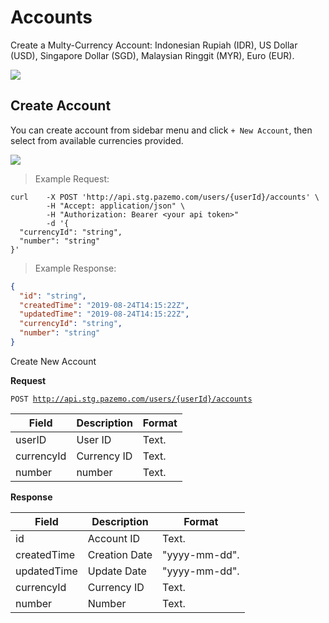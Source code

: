 # Accounts

Create a Multy-Currency Account: Indonesian Rupiah (IDR), US Dollar (USD), Singapore Dollar (SGD), Malaysian Ringgit (MYR), Euro (EUR).

<img src="https://raw.githubusercontent.com/Pazemo/docs/main/source/images/account-list.jpg">

## Create Account

You can create account from sidebar menu and click `+ New Account`, then select from available currencies provided.

<img src="https://raw.githubusercontent.com/Pazemo/docs/main/source/images/create-account.jpg">

> Example Request:

```shell
curl    -X POST 'http://api.stg.pazemo.com/users/{userId}/accounts' \
        -H "Accept: application/json" \
        -H "Authorization: Bearer <your api token>"
        -d '{
  "currencyId": "string",
  "number": "string"
}'
```

> Example Response:

```json
{
  "id": "string",
  "createdTime": "2019-08-24T14:15:22Z",
  "updatedTime": "2019-08-24T14:15:22Z",
  "currencyId": "string",
  "number": "string"
}
```
Create New Account

**Request**

<code>POST http://api.stg.pazemo.com/users/{userId}/accounts</code>

Field | Description | Format
--------- | ------- | -----------
userID | User ID | Text.
currencyId | Currency ID | Text.
number | number | Text.

**Response**

Field | Description | Format
--------- | ------- | -----------
id | Account ID | Text.
createdTime | Creation Date | "yyyy-mm-dd".
updatedTime | Update Date | "yyyy-mm-dd".
currencyId | Currency ID | Text.
number | Number | Text.